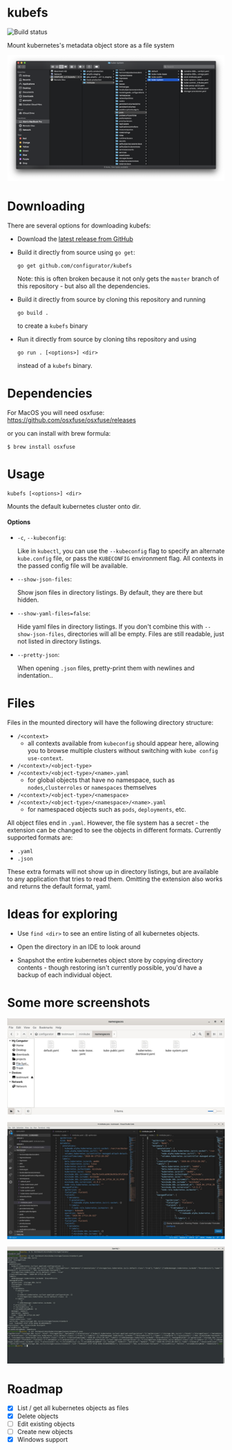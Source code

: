 # kubefs

![Build status](https://github.com/configurator/kubefs/workflows/Build/badge.svg)

Mount kubernetes's metadata object store as a file system

![Screenshot](.screenshots/kubefs.screenshot.png)

# Downloading

There are several options for downloading kubefs:

- Download the [latest release from GitHub](https://github.com/configurator/kubefs/releases/latest)

- Build it directly from source using `go get`:

  ```shell
  go get github.com/configurator/kubefs
  ```

  Note: this is often broken because it not only gets the `master` branch of this repository - but
  also all the dependencies.

- Build it directly from source by cloning this repository and running

  ```shell
  go build .
  ```

  to create a `kubefs` binary

- Run it directly from source by cloning tihs repository and using

  ```shell
  go run . [<options>] <dir>
  ```

  instead of a `kubefs` binary.

# Dependencies

For MacOS you will need osxfuse:
https://github.com/osxfuse/osxfuse/releases

or you can install with brew formula:

```shell
$ brew install osxfuse
```

# Usage

```shell
kubefs [<options>] <dir>
```
Mounts the default kubernetes cluster onto dir.

#### Options

- `-c`, `--kubeconfig`:

  Like in `kubectl`, you can use the `--kubeconfig` flag to specify an alternate
  `kube.config` file, or pass the `KUBECONFIG` environment flag. All contexts in the passed config
  file will be available.

- `--show-json-files`:

  Show json files in directory listings. By default, they are there but hidden.

- `--show-yaml-files=false`:

  Hide yaml files in directory listings. If you don't combine this with `--show-json-files`,
  directories will all be empty. Files are still readable, just not listed in directory listings.

- `--pretty-json`:

  When opening `.json` files, pretty-print them with newlines and indentation..

# Files

Files in the mounted directory will have the following directory structure:

- `/<context>`
    - all contexts available from `kubeconfig` should appear here, allowing you to browse multiple
      clusters without switching with `kube config use-context`.
- `/<context>/<object-type>`
- `/<context>/<object-type>/<name>.yaml`
    - for global objects that have no namespace, such as `nodes`,`clusterroles` or `namespaces`
      themselves
- `/<context>/<object-type>/<namespace>`
- `/<context>/<object-type>/<namespace>/<name>.yaml`
    - for namespaced objects such as `pods`, `deployments`, etc.

All object files end in `.yaml`. However, the file system has a secret - the extension can be
changed to see the objects in different formats. Currently supported formats are:

- `.yaml`
- `.json`

These extra formats will not show up in directory listings, but are available to any application
that tries to read them. Omitting the extension also works and returns the default format, yaml.

# Ideas for exploring

- Use `find <dir>` to see an entire listing of all kubernetes objects.

- Open the directory in an IDE to look around

- Snapshot the entire kubernetes object store by copying directory contents - though restoring isn't
  currently possible, you'd have a backup of each individual object.

# Some more screenshots

![Linux file listing](.screenshots/linux-file-list.jpg)

![Browsing in IDE](.screenshots/vscode.jpg)

![Looking at yaml and json](.screenshots/cat-file-types.jpg)

# Roadmap

- [x] List / get all kubernetes objects as files
- [x] Delete objects
- [ ] Edit existing objects
- [ ] Create new objects
- [x] Windows support
